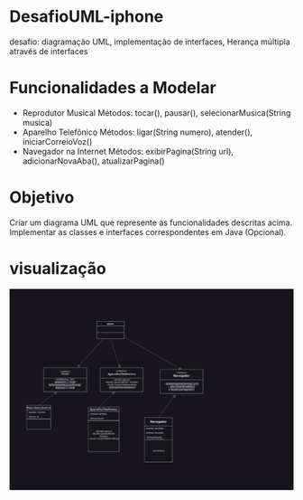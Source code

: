 # DesafioUML-iphone
desafio: diagramação UML, implementação de interfaces, Herança múltipla através de interfaces

# Funcionalidades a Modelar
- Reprodutor Musical
  Métodos: tocar(), pausar(), selecionarMusica(String musica)
- Aparelho Telefônico
Métodos: ligar(String numero), atender(), iniciarCorreioVoz()
- Navegador na Internet
Métodos: exibirPagina(String url), adicionarNovaAba(), atualizarPagina()
# Objetivo
Criar um diagrama UML que represente as funcionalidades descritas acima.
Implementar as classes e interfaces correspondentes em Java (Opcional).

# visualização

<img src="iphoneDesafio(2.0).drawio.svg" >

